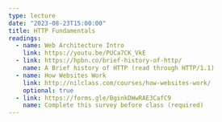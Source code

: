 ```yaml
---
type: lecture
date: "2023-08-23T15:00:00"
title: HTTP Fundamentals
readings:
  - name: Web Architecture Intro
    link: https://youtu.be/PUCa7CK_VkE
  - link: https://hpbn.co/brief-history-of-http/
    name: A Brief history of HTTP (read through HTTP/1.1)
  - name: How Websites Work
    link: http://nilclass.com/courses/how-websites-work/
    optional: true
  - link: https://forms.gle/BginkDWwRAE3CafC9
    name: Complete this survey before class (required)
---
```

